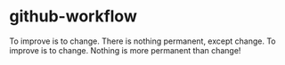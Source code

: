 # github-workflow
To improve is to change. There is nothing permanent, except change. 
To improve is to change. Nothing is more permanent than change!